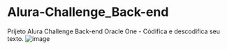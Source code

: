 # Alura-Challenge_Back-end
Prijeto Alura Challenge Back-end Oracle One - Códifica e descodifica seu texto.
![image](https://user-images.githubusercontent.com/45899117/150376693-3365591a-3816-4ac4-9f7e-7e801c2a03c6.png)
